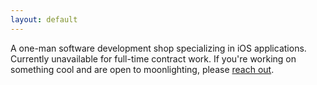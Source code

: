 ```yaml
---
layout: default
---
```


A one-man software development shop specializing in iOS applications. Currently <span
class="red">unavailable</span> for full-time contract work. If you're working on something cool and are open to moonlighting, please <a href="mailto:joseph@zero1software.com">reach out</a>.
